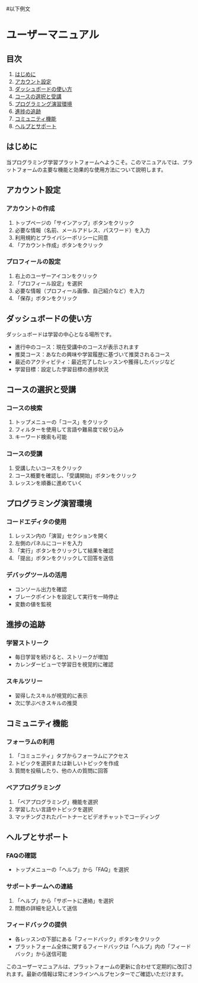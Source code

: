 #以下例文

# ユーザーマニュアル

## 目次
1. [はじめに](#はじめに)
2. [アカウント設定](#アカウント設定)
3. [ダッシュボードの使い方](#ダッシュボードの使い方)
4. [コースの選択と受講](#コースの選択と受講)
5. [プログラミング演習環境](#プログラミング演習環境)
6. [進捗の追跡](#進捗の追跡)
7. [コミュニティ機能](#コミュニティ機能)
8. [ヘルプとサポート](#ヘルプとサポート)

## はじめに

当プログラミング学習プラットフォームへようこそ。このマニュアルでは、プラットフォームの主要な機能と効果的な使用方法について説明します。

## アカウント設定

### アカウントの作成
1. トップページの「サインアップ」ボタンをクリック
2. 必要な情報（名前、メールアドレス、パスワード）を入力
3. 利用規約とプライバシーポリシーに同意
4. 「アカウント作成」ボタンをクリック

### プロフィールの設定
1. 右上のユーザーアイコンをクリック
2. 「プロフィール設定」を選択
3. 必要な情報（プロフィール画像、自己紹介など）を入力
4. 「保存」ボタンをクリック

## ダッシュボードの使い方

ダッシュボードは学習の中心となる場所です。

- 進行中のコース：現在受講中のコースが表示されます
- 推奨コース：あなたの興味や学習履歴に基づいて推奨されるコース
- 最近のアクティビティ：最近完了したレッスンや獲得したバッジなど
- 学習目標：設定した学習目標の進捗状況

## コースの選択と受講

### コースの検索
1. トップメニューの「コース」をクリック
2. フィルターを使用して言語や難易度で絞り込み
3. キーワード検索も可能

### コースの受講
1. 受講したいコースをクリック
2. コース概要を確認し、「受講開始」ボタンをクリック
3. レッスンを順番に進めていく

## プログラミング演習環境

### コードエディタの使用
1. レッスン内の「演習」セクションを開く
2. 左側のパネルにコードを入力
3. 「実行」ボタンをクリックして結果を確認
4. 「提出」ボタンをクリックして回答を送信

### デバッグツールの活用
- コンソール出力を確認
- ブレークポイントを設定して実行を一時停止
- 変数の値を監視

## 進捗の追跡

### 学習ストリーク
- 毎日学習を続けると、ストリークが増加
- カレンダービューで学習日を視覚的に確認

### スキルツリー
- 習得したスキルが視覚的に表示
- 次に学ぶべきスキルの推奨

## コミュニティ機能

### フォーラムの利用
1. 「コミュニティ」タブからフォーラムにアクセス
2. トピックを選択または新しいトピックを作成
3. 質問を投稿したり、他の人の質問に回答

### ペアプログラミング
1. 「ペアプログラミング」機能を選択
2. 学習したい言語やトピックを選択
3. マッチングされたパートナーとビデオチャットでコーディング

## ヘルプとサポート

### FAQの確認
- トップメニューの「ヘルプ」から「FAQ」を選択

### サポートチームへの連絡
1. 「ヘルプ」から「サポートに連絡」を選択
2. 問題の詳細を記入して送信

### フィードバックの提供
- 各レッスンの下部にある「フィードバック」ボタンをクリック
- プラットフォーム全体に関するフィードバックは「ヘルプ」内の「フィードバック」から送信可能

このユーザーマニュアルは、プラットフォームの更新に合わせて定期的に改訂されます。最新の情報は常にオンラインヘルプセンターでご確認いただけます。
